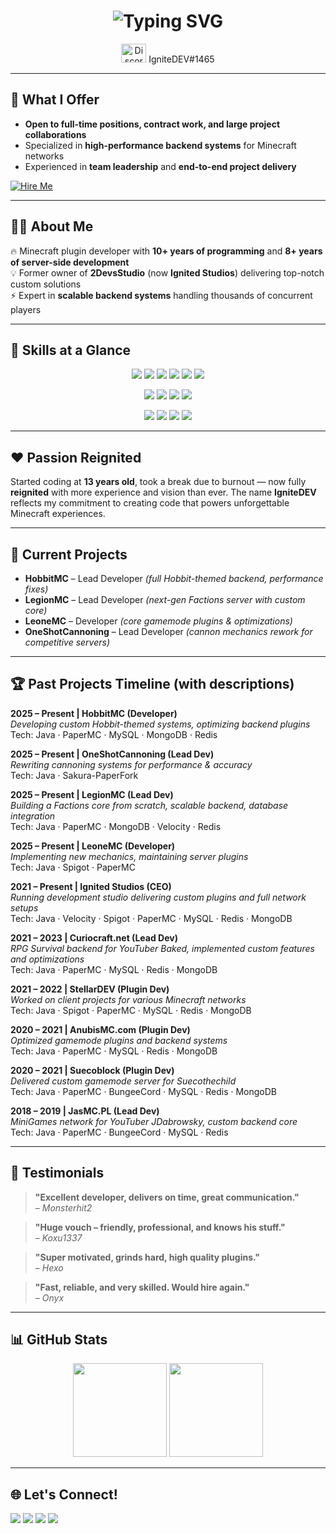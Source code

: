 <!-- Hero Section -->
<h1 align="center">
  <img src="https://readme-typing-svg.demolab.com?font=Fira+Code&weight=500&size=28&pause=1000&color=F78B3D&center=true&vCenter=true&width=850&lines=Hi+%F0%9F%91%8B%2C+I'm+Mateusz+Jasi%C5%84ski;aka+IgniteDEV;Minecraft+Plugin+Architect+%26+Backend+Developer;10%2B+Years+of+Programming+Experience;8%2B+Years+of+Minecraft+Development" alt="Typing SVG" />
</h1>

<p align="center">
  <img src="https://raw.githubusercontent.com/rahuldkjain/github-profile-readme-generator/master/src/images/icons/Social/discord.svg" alt="Discord" height="30" width="40" />
  IgniteDEV#1465
</p>

---

## 🤝 What I Offer
- **Open to full-time positions, contract work, and large project collaborations**  
- Specialized in **high-performance backend systems** for Minecraft networks  
- Experienced in **team leadership** and **end-to-end project delivery**  

[![Hire Me](https://img.shields.io/badge/Email-ignitedevcontact%40gmail.com-red?style=for-the-badge&logo=gmail&logoColor=white)](mailto:ignitedevcontact@gmail.com)

---

## 👨‍💻 About Me  
🔥 Minecraft plugin developer with **10+ years of programming** and **8+ years of server-side development**  
💡 Former owner of **2DevsStudio** (now **Ignited Studios**) delivering top-notch custom solutions  
⚡ Expert in **scalable backend systems** handling thousands of concurrent players  

---

## 🧩 Skills at a Glance

<p align="center">
  <img src="https://img.shields.io/badge/Java-%23f89820.svg?style=for-the-badge&logo=openjdk&logoColor=white" />
  <img src="https://img.shields.io/badge/C%23-239120.svg?style=for-the-badge&logo=c-sharp&logoColor=white" />
  <img src="https://img.shields.io/badge/Node.js-339933?style=for-the-badge&logo=node.js&logoColor=white" />
  <img src="https://img.shields.io/badge/PHP-777BB4?style=for-the-badge&logo=php&logoColor=white" />
  <img src="https://img.shields.io/badge/Unity-000000?style=for-the-badge&logo=unity&logoColor=white" />
  <img src="https://img.shields.io/badge/Unreal-0E1128?style=for-the-badge&logo=unreal-engine&logoColor=white" />
</p>

<p align="center">
  <img src="https://img.shields.io/badge/MySQL-4479A1?style=for-the-badge&logo=mysql&logoColor=white" />
  <img src="https://img.shields.io/badge/PostgreSQL-316192?style=for-the-badge&logo=postgresql&logoColor=white" />
  <img src="https://img.shields.io/badge/MongoDB-47A248?style=for-the-badge&logo=mongodb&logoColor=white" />
  <img src="https://img.shields.io/badge/Redis-DC382D?style=for-the-badge&logo=redis&logoColor=white" />
</p>

<p align="center">
  <img src="https://img.shields.io/badge/Spigot-ED8106?style=for-the-badge&logo=spigotmc&logoColor=white" />
  <img src="https://img.shields.io/badge/PaperMC-white?style=for-the-badge&logo=java&logoColor=black" />
  <img src="https://img.shields.io/badge/BungeeCord-blue?style=for-the-badge&logo=java&logoColor=white" />
  <img src="https://img.shields.io/badge/Velocity-black?style=for-the-badge&logo=java&logoColor=white" />
</p>

---

## ❤️ Passion Reignited
Started coding at **13 years old**, took a break due to burnout — now fully **reignited** with more experience and vision than ever. The name **IgniteDEV** reflects my commitment to creating code that powers unforgettable Minecraft experiences.

---

## 🚀 Current Projects
- **HobbitMC** – Lead Developer *(full Hobbit-themed backend, performance fixes)*  
- **LegionMC** – Lead Developer *(next-gen Factions server with custom core)*  
- **LeoneMC** – Developer *(core gamemode plugins & optimizations)*  
- **OneShotCannoning** – Lead Developer *(cannon mechanics rework for competitive servers)*  

---

## 🏆 Past Projects Timeline (with descriptions)

**2025 – Present | HobbitMC (Developer)**  
*Developing custom Hobbit-themed systems, optimizing backend plugins*  
Tech: Java · PaperMC · MySQL · MongoDB · Redis  

**2025 – Present | OneShotCannoning (Lead Dev)**  
*Rewriting cannoning systems for performance & accuracy*  
Tech: Java · Sakura-PaperFork  

**2025 – Present | LegionMC (Lead Dev)**  
*Building a Factions core from scratch, scalable backend, database integration*  
Tech: Java · PaperMC · MongoDB · Velocity · Redis  

**2025 – Present | LeoneMC (Developer)**  
*Implementing new mechanics, maintaining server plugins*  
Tech: Java · Spigot · PaperMC  

**2021 – Present | Ignited Studios (CEO)**  
*Running development studio delivering custom plugins and full network setups*  
Tech: Java · Velocity · Spigot · PaperMC · MySQL · Redis · MongoDB  

**2021 – 2023 | Curiocraft.net (Lead Dev)**  
*RPG Survival backend for YouTuber Baked, implemented custom features and optimizations*  
Tech: Java · PaperMC · MySQL · Redis · MongoDB  

**2021 – 2022 | StellarDEV (Plugin Dev)**  
*Worked on client projects for various Minecraft networks*  
Tech: Java · Spigot · PaperMC · MySQL · Redis · MongoDB  

**2020 – 2021 | AnubisMC.com (Plugin Dev)**  
*Optimized gamemode plugins and backend systems*  
Tech: Java · PaperMC · MySQL · Redis · MongoDB  

**2020 – 2021 | Suecoblock (Plugin Dev)**  
*Delivered custom gamemode server for Suecothechild*  
Tech: Java · PaperMC · BungeeCord · MySQL · Redis · MongoDB  

**2018 – 2019 | JasMC.PL (Lead Dev)**  
*MiniGames network for YouTuber JDabrowsky, custom backend core*  
Tech: Java · PaperMC · BungeeCord · MySQL · Redis  

---

## 💬 Testimonials

> **"Excellent developer, delivers on time, great communication."**  
> – *Monsterhit2*  

> **"Huge vouch – friendly, professional, and knows his stuff."**  
> – *Koxu1337*  

> **"Super motivated, grinds hard, high quality plugins."**  
> – *Hexo*  

> **"Fast, reliable, and very skilled. Would hire again."**  
> – *Onyx*  

---

## 📊 GitHub Stats
<p align="center">
  <img src="https://github-readme-stats.vercel.app/api?username=im-ignitedev&show_icons=true&theme=radical" height="150" />
  <img src="https://github-readme-stats.vercel.app/api/top-langs/?username=im-ignitedev&layout=compact&theme=radical" height="150" />
</p>

---

## 🌐 Let's Connect!
<p>
  <a href="https://www.spigotmc.org/members/2devsstudio.596329/"><img src="https://img.shields.io/badge/SpigotMC-%2300AEEF.svg?style=for-the-badge&logo=spigotmc&logoColor=white" /></a>
  <a href="https://builtbybit.com/members/ignited-studios.289748/"><img src="https://img.shields.io/badge/BuiltByBit-%23FF6B6B.svg?style=for-the-badge&logo=github&logoColor=white" /></a>
  <a href="mailto:ignitedevcontact@gmail.com"><img src="https://img.shields.io/badge/Email-%23EA4335.svg?style=for-the-badge&logo=gmail&logoColor=white" /></a>
  <a href="https://discord.com/users/"><img src="https://img.shields.io/badge/Discord-%237289DA.svg?style=for-the-badge&logo=discord&logoColor=white" /></a>
</p>
